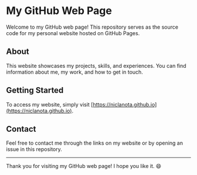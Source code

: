 # My GitHub Web Page

Welcome to my GitHub web page! This repository serves as the source code for my personal website hosted on GitHub Pages.

## About

This website showcases my projects, skills, and experiences. You can find information about me, my work, and how to get in touch.

## Getting Started

To access my website, simply visit [https://niclanota.github.io](https://niclanota.github.io).

## Contact

Feel free to contact me through the links on my website or by opening an issue in this repository.

---

Thank you for visiting my GitHub web page! I hope you like it. 😄

